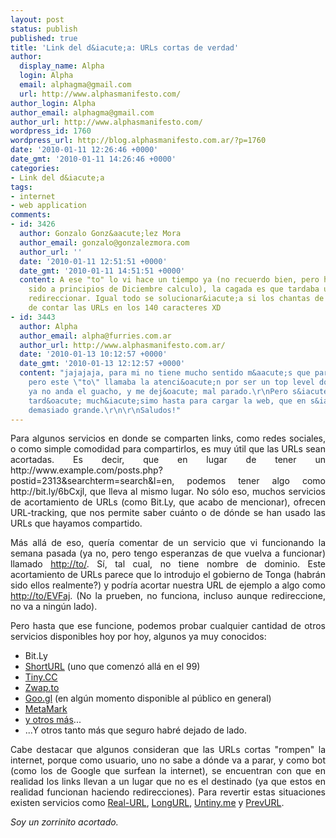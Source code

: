 ```yaml
---
layout: post
status: publish
published: true
title: 'Link del d&iacute;a: URLs cortas de verdad'
author:
  display_name: Alpha
  login: Alpha
  email: alphagma@gmail.com
  url: http://www.alphasmanifesto.com/
author_login: Alpha
author_email: alphagma@gmail.com
author_url: http://www.alphasmanifesto.com/
wordpress_id: 1760
wordpress_url: http://blog.alphasmanifesto.com.ar/?p=1760
date: '2010-01-11 12:26:46 +0000'
date_gmt: '2010-01-11 14:26:46 +0000'
categories:
- Link del d&iacute;a
tags:
- internet
- web application
comments:
- id: 3426
  author: Gonzalo Gonz&aacute;lez Mora
  author_email: gonzalo@gonzalezmora.com
  author_url: ''
  date: '2010-01-11 12:51:51 +0000'
  date_gmt: '2010-01-11 14:51:51 +0000'
  content: A ese "to" lo vi hace un tiempo ya (no recuerdo bien, pero habr&aacute;
    sido a principios de Diciembre calculo), la cagada es que tardaba una banda en
    redireccionar. Igual todo se solucionar&iacute;a si los chantas de Twitter dejaran
    de contar las URLs en los 140 caracteres XD
- id: 3443
  author: Alpha
  author_email: alpha@furries.com.ar
  author_url: http://www.alphasmanifesto.com.ar/
  date: '2010-01-13 10:12:57 +0000'
  date_gmt: '2010-01-13 12:12:57 +0000'
  content: "jajajaja, para mi no tiene mucho sentido m&aacute;s que para el tracking,
    pero este \"to\" llamaba la atenci&oacute;n por ser un top level domain... igual
    ya no anda el guacho, y me dej&oacute; mal parado.\r\nPero s&iacute;, siempre
    tard&oacute; much&iacute;simo hasta para cargar la web, que en s&iacute; no era
    demasiado grande.\r\n\r\nSaludos!"
---
```

<p style="text-align: justify;">Para algunos servicios en donde se comparten links, como redes sociales, o como simple comodidad para compartirlos, es muy &uacute;til que las URLs sean acortadas. Es decir, que en lugar de tener un http://www.example.com/posts.php?postid=2313&amp;searchterm=search&amp;l=en, podemos tener algo como http://bit.ly/6bCxjl, que lleva al mismo lugar. No s&oacute;lo eso, muchos servicios de acortamiento de URLs (como Bit.Ly, que acabo de mencionar), ofrecen URL-tracking, que nos permite saber cu&aacute;nto o de d&oacute;nde se han usado las URLs que hayamos compartido.</p>
<p style="text-align: justify;">M&aacute;s all&aacute; de eso, quer&iacute;a comentar de un servicio que vi funcionando la semana pasada (ya no, pero tengo esperanzas de que vuelva a funcionar) llamado <a href="http://to/">http://to/</a>. S&iacute;, tal cual, no tiene nombre de dominio. Este acortamiento de URLs parece que lo introdujo el gobierno de Tonga (habr&aacute;n sido ellos realmente?) y podr&iacute;a acortar nuestra URL de ejemplo a algo como <a href="http://to/EVFaj">http://to/EVFaj</a>. (No la prueben, no funciona, incluso aunque redireccione, no va a ning&uacute;n lado).</p>
<p style="text-align: justify;">Pero hasta que ese funcione, podemos probar cualquier cantidad de otros servicios disponibles hoy por hoy, algunos ya muy conocidos:</p>
<ul style="text-align: justify;">
<li>Bit.Ly</li>
<li><a href="http://www.shorturl.com/">ShortURL</a> (uno que comenz&oacute; all&aacute; en el 99)</li>
<li><a href="http://www.tiny.cc/">Tiny.CC</a></li>
<li><a href="http://zwap.to/">Zwap.to</a></li>
<li><a href="http://goo.gl/">Goo.gl</a> (en alg&uacute;n momento disponible al p&uacute;blico en general)</li>
<li><a href="http://metamark.net/">MetaMark</a></li>
<li><a href="http://lists.econsultant.com/top-10-url-redirection-services.html">y otros m&aacute;s</a>...</li>
<li>...Y otros tanto m&aacute;s que seguro habr&eacute; dejado de lado.</li>
</ul>
<p style="text-align: justify;">Cabe destacar que algunos consideran que las URLs cortas "rompen" la internet, porque como usuario, uno no sabe a d&oacute;nde va a parar, y como bot (como los de Google que surfean la internet), se encuentran con que en realidad los links llevan a un lugar que no es el destinado (ya que estos en realidad funcionan haciendo redirecciones). Para revertir estas situaciones existen servicios como <a href="http://real-url.org/">Real-URL</a>, <a href="http://www.longurlplease.com/">LongURL</a>, <a href="http://www.untiny.me/">Untiny.me</a> y <a href="http://www.prevurl.com/">PrevURL</a>.</p>
<p style="text-align: justify;"><em>Soy un zorrinito acortado.</em></p>
